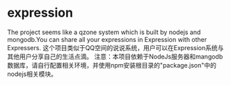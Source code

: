 # expression
The project seems like a qzone system which is built by nodejs and mongodb.You can share all your expressions in Expression with other Expressers.
这个项目类似于QQ空间的说说系统，用户可以在Expression系统与其他用户分享自己的生活点滴。
注意：本项目依赖于NodeJs服务器和mangodb数据库，请自行配置相关环境，并使用npm安装根目录的"package.json"中的nodejs相关模块。
